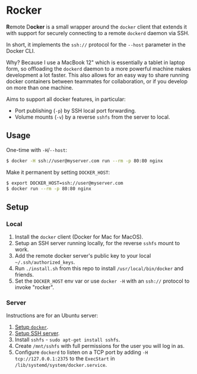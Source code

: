 # Rocker

**R**emote D**ocker** is a small wrapper around the `docker` client that
extends it with support for securely connecting to a remote `dockerd` daemon
via SSH.

In short, it implements the `ssh://` protocol for the `--host` parameter in the
Docker CLI.

Why? Because I use a MacBook 12" which is essentially a tablet in laptop form,
so offloading the `dockerd` daemon to a more powerful machine makes development
a lot faster. This also allows for an easy way to share running docker
containers between teammates for collaboration, or if you develop on more than
one machine.

Aims to support all docker features, in particular:

 * Port publishing (`-p`) by SSH local port forwarding.
 * Volume mounts (`-v`) by a reverse `sshfs` from the server to local.

## Usage

One-time with `-H`/`--host`:

```bash
$ docker -H ssh://user@myserver.com run --rm -p 80:80 nginx
```

Make it permanent by setting `DOCKER_HOST`:

```bash
$ export DOCKER_HOST=ssh://user@myserver.com
$ docker run --rm -p 80:80 nginx
```

## Setup

### Local

 1. Install the `docker` client (Docker for Mac for MacOS).
 1. Setup an SSH server running locally, for the reverse `sshfs` mount to work.
 1. Add the remote docker server's public key to your local
    `~/.ssh/authorized_keys`.
 1. Run `./install.sh` from this repo to install `/usr/local/bin/docker` and
    friends.
 1. Set the `DOCKER_HOST` env var or use `docker -H` with an `ssh://` protocol to
    invoke "rocker".

### Server

Instructions are for an Ubuntu server:

 1. [Setup `docker`](https://docs.docker.com/install/linux/docker-ce/ubuntu).
 1. [Setup SSH server](https://help.ubuntu.com/community/SSH/OpenSSH/Configuring).
 1. Install `sshfs` - `sudo apt-get install sshfs`.
 1. Create `/mnt/sshfs` with full permissions for the user you will log in as.
 1. Configure `dockerd` to listen on a TCP port by adding `-H tcp://127.0.0.1:2375`
    to the `ExecStart` in `/lib/systemd/system/docker.service`.
